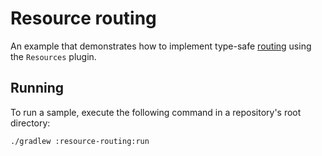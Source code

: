# Resource routing

An example that demonstrates how to implement type-safe [routing](https://ktor.io/docs/routing-in-ktor.html) using the `Resources` plugin.

## Running

To run a sample, execute the following command in a repository's root directory:

```bash
./gradlew :resource-routing:run
```
